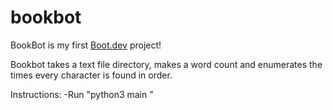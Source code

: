 # bookbot

BookBot is my first [Boot.dev](https://www.boot.dev) project!

Bookbot takes a text file directory, makes a word count and enumerates the times every character is found in order.

Instructions:
-Run "python3 main <path-to-file>"